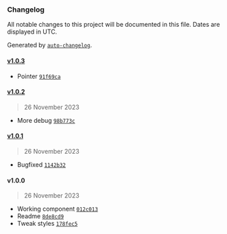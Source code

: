 ### Changelog

All notable changes to this project will be documented in this file. Dates are displayed in UTC.

Generated by [`auto-changelog`](https://github.com/CookPete/auto-changelog).

#### [v1.0.3](https://github.com/ddamato/vari-bio/compare/v1.0.2...v1.0.3)

- Pointer [`91f69ca`](https://github.com/ddamato/vari-bio/commit/91f69cae7b4d485c1acd382222b4096f4ef022a1)

#### [v1.0.2](https://github.com/ddamato/vari-bio/compare/v1.0.1...v1.0.2)

> 26 November 2023

- More debug [`98b773c`](https://github.com/ddamato/vari-bio/commit/98b773cc089b9824e0c815085b34299ac476392c)

#### [v1.0.1](https://github.com/ddamato/vari-bio/compare/v1.0.0...v1.0.1)

> 26 November 2023

- Bugfixed [`1142b32`](https://github.com/ddamato/vari-bio/commit/1142b32cb5fd8c647b32f6d17add4d792bc2fa6d)

#### v1.0.0

> 26 November 2023

- Working component [`012c013`](https://github.com/ddamato/vari-bio/commit/012c013ee838191849d83c3f2df4f732f5facb49)
- Readme [`8de8cd9`](https://github.com/ddamato/vari-bio/commit/8de8cd9b527b4ce49855e5eb24e457c7d1fb6390)
- Tweak styles [`178fec5`](https://github.com/ddamato/vari-bio/commit/178fec58d1db4ac8719f3996b49718abb2012160)
